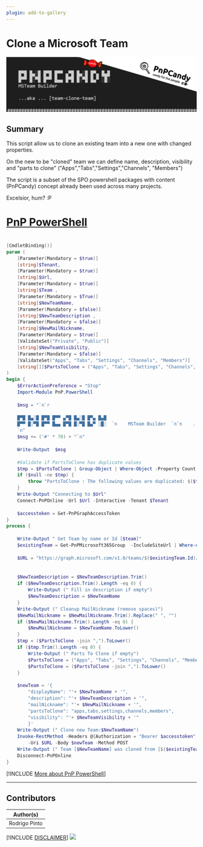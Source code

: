 ```yaml
---
plugin: add-to-gallery
---
```


      
# Clone a Microsoft Team
![Outputs](assets/header.png)
## Summary

This script allow us to clone an existing team into a new one with changed properties.  

On the new to be "cloned" team we can define name, description, visibility and "parts to clone" ("Apps","Tabs","Settings","Channels",  "Members")  

The script is a subset of the SPO powershell packages with content (PnPCandy) concept already been used across many projects.  
  
Excelsior, hum? :P  

# [PnP PowerShell](#tab/pnpps)

```powershell

[CmdletBinding()]
param (
    [Parameter(Mandatory = $true)]
    [string]$Tenant,
    [Parameter(Mandatory = $true)]
    [string]$Url,
    [Parameter(Mandatory = $true)]
    [string]$Team ,
    [Parameter(Mandatory = $True)]
    [string]$NewTeamName,
    [Parameter(Mandatory = $false)]
    [string]$NewTeamDescription ,
    [Parameter(Mandatory = $false)]
    [string]$NewMailNickname,
    [Parameter(Mandatory = $true)]
    [ValidateSet("Private", "Public")]
    [string]$NewTeamVisibility,
    [Parameter(Mandatory = $false)]
    [ValidateSet("Apps", "Tabs", "Settings", "Channels", "Members")]
    [string[]]$PartsToClone = ("Apps", "Tabs", "Settings", "Channels", "Members")
)
begin {
    $ErrorActionPreference = "Stop"
    Import-Module PnP.PowerShell

    $msg = "`n`r

    █▀█ █▄░█ █▀█ █▀▀ ▄▀█ █▄░█ █▀▄ █▄█
    █▀▀ █░▀█ █▀▀ █▄▄ █▀█ █░▀█ █▄▀ ░█░  `n    MSTeam Builder  `n`n    ...aka ... [team-clone-team]
    `n"
    $msg += ('#' * 70) + "`n"

    Write-Output  $msg
    
    #Validate if PartsToClone has duplicate values 
    $tmp = $PartsToClone | Group-Object | Where-Object -Property Count -gt 1
    if ($null -ne $tmp) {
        throw "PartsToClone : The following values are duplicated: $($tmp.Name -join ', ')"
    }
    Write-Output "Connecting to $Url"
    Connect-PnPOnline -Url $Url -Interactive -Tenant $Tenant
 
    $accesstoken = Get-PnPGraphAccessToken
}
process {
   
    Write-Output " Get Team by name or Id [$team]"
    $existingTeam = Get-PnPMicrosoft365Group  -IncludeSiteUrl | Where-object { $_.HasTeam -and (($_.id -eq $Team) -or ($_.Displayname -eq $Team)) } | Select-Object Id, DisplayName
   
    $URL = "https://graph.microsoft.com/v1.0/teams/$($existingTeam.Id)/clone"  
    
   
    $NewTeamDescription = $NewTeamDescription.Trim()
    if ($NewTeamDescription.Trim().Length -eq 0) { 
        Write-Output (" Fill in description if empty")
        $NewTeamDescription = $NewTeamName
    }
    Write-Output (" Cleanup MailNickname (remove spaces)")
    $NewMailNickname = $NewMailNickname.Trim().Replace(" ", "")
    if ($NewMailNickname.Trim().Length -eq 0) {
        $NewMailNickname = $NewTeamName.ToLower()
    }
    $tmp = ($PartsToClone -join ",").ToLower()
    if ($tmp.Trim().Length -eq 0) {
        Write-Output (" Parts To Clone if empty")
        $PartsToClone = ("Apps", "Tabs", "Settings", "Channels", "Members")
        $PartsToClone = ($PartsToClone -join ",").ToLower()
    }
  
    $newTeam = '{ 
        "displayName": "'+ $NewTeamName + '",
        "description": "'+ $NewTeamDescription + '",
        "mailNickname": "'+ $NewMailNickname + '",
        "partsToClone": "apps,tabs,settings,channels,members",
        "visibility": "'+ $NewTeamVisibility + '"
        }'
    Write-Output (" Clone new Team:$NewTeamName")
    Invoke-RestMethod -Headers @{Authorization = "Bearer $accesstoken"; "Content-Type" = "application/json" } `
        -Uri $URL -Body $newTeam -Method POST 
    Write-Output (" Team [$NewTeamName] was cloned from [$($existingTeam.DisplayName)]")
    Disconnect-PnPOnline
}

```
[!INCLUDE [More about PnP PowerShell](../../docfx/includes/MORE-PNPPS.md)]
***

## Contributors

| Author(s) |
|-----------|
| Rodrigo Pinto |

[!INCLUDE [DISCLAIMER](../../docfx/includes/DISCLAIMER.md)]
<img src="https://telemetry.sharepointpnp.com/script-samples/scripts/teams-clone-team" aria-hidden="true" />
